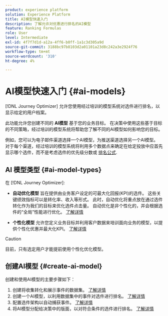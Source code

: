 ```yaml
---
product: experience platform
solution: Experience Platform
title: AI模型快速入门
description: 了解允许对优惠进行排名的AI模型
feature: Ranking Formulas
role: User
level: Intermediate
exl-id: 4f7f7d1d-a12a-4ff6-b0ff-1a1c3d305a9d
source-git-commit: 3188bc97b8103d2a01101a23d8c242a3e2924f76
workflow-type: tm+mt
source-wordcount: '310'
ht-degree: 4%

---
```


# AI模型快速入门 {#ai-models}

[!DNL Journey Optimizer] 允许您使用经过培训的模型系统对选件进行排名，以显示给定的用户档案。

此功能允许您创建不同的 **AI模型** 基于您的业务目标。 在决策中使用这些基于目标的不同策略，经过培训的模型系统将帮助您了解不同的AI模型如何影响您的目标。

例如，您可以为电子邮件渠道选择一个AI模型，为推送渠道选择另一个AI模型。 对于每个渠道，经过培训的模型系统将利用多个数据点来确定在给定投放中应首先显示哪个选件，而不是考虑选件的优先级分数或 [排名公式](create-ranking-formulas.md).

## AI 模型类型 {#ai-model-types}

在 [!DNL Journey Optimizer]:

* **自动优化模型** 旨在提供由业务客户设定的可最大化回报(KPI)的选件。 这些关键绩效指标可以是转化率、收入等形式。 此时，自动优化将重点放在通过选件转化作为我们的目标来优化选件点击量。 自动优化是非个性化的，并会根据选件的“全局”性能进行优化。 [了解详情](auto-optimization-model.md)

* **个性化模型** 允许您定义业务目标并利用客户数据来培训面向业务的模型，以提供个性化优惠并最大化KPI。 [了解详情](personalized-optimization-model.md)

>[!CAUTION]
>
>目前，只有选定用户才能提前使用个性化优化模型。

## 创建AI模型 {#create-ai-model}

创建和使用AI模型的主要步骤如下：

1. 创建将收集转化和展示事件的数据集。 [了解详情](create-dataset.md)
1. 创建一个AI模型，以利用数据集中的事件对选件进行排名。 [了解详情](create-ranking-strategies.md)
1. 配置选件架构以自动捕获事件。 [了解详情](schema-requirement.md)
1. 将AI模型分配给决策中的版面，以对符合条件的选件进行排名。 [了解详情](../offer-activities/configure-offer-selection.md)
